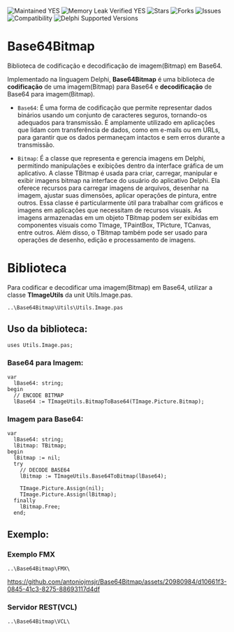 ![Maintained YES](https://img.shields.io/badge/Maintained%3F-yes-green.svg?style=flat-square&color=important)
![Memory Leak Verified YES](https://img.shields.io/badge/Memory%20Leak%20Verified%3F-yes-green.svg?style=flat-square&color=important)
![Stars](https://img.shields.io/github/stars/antoniojmsjr/Base64Bitmap.svg?style=flat-square)
![Forks](https://img.shields.io/github/forks/antoniojmsjr/Base64Bitmap.svg?style=flat-square)
![Issues](https://img.shields.io/github/issues/antoniojmsjr/Base64Bitmap.svg?style=flat-square&color=blue)</br>
![Compatibility](https://img.shields.io/badge/Compatibility-VCL,%20Firemonkey,%20DataSnap,%20Horse,%20RDW,%20RADServer-3db36a?style=flat-square)
![Delphi Supported Versions](https://img.shields.io/badge/Delphi%20Supported%20Versions-XE7%20and%20above-3db36a?style=flat-square)

# Base64Bitmap

Biblioteca de codificação e decodificação de imagem(Bitmap) em Base64.

Implementado na linguagem Delphi, **Base64Bitmap** é uma biblioteca de **codificação** de uma imagem(Bitmap) para Base64 e **decodificação** de Base64 para imagem(Bitmap).

* `Base64`: É uma forma de codificação que permite representar dados binários usando um conjunto de caracteres seguros, tornando-os adequados para transmissão. É amplamente utilizado em aplicações que lidam com transferência de dados, como em e-mails ou em URLs, para garantir que os dados permaneçam intactos e sem erros durante a transmissão.

* `Bitmap`: É a classe que representa e gerencia imagens em Delphi, permitindo manipulações e exibições dentro da interface gráfica de um aplicativo.
A classe TBitmap é usada para criar, carregar, manipular e exibir imagens bitmap na interface do usuário do aplicativo Delphi. Ela oferece recursos para carregar imagens de arquivos, desenhar na imagem, ajustar suas dimensões, aplicar operações de pintura, entre outros. Essa classe é particularmente útil para trabalhar com gráficos e imagens em aplicações que necessitam de recursos visuais.
As imagens armazenadas em um objeto TBitmap podem ser exibidas em componentes visuais como TImage, TPaintBox, TPicture, TCanvas, entre outros. Além disso, o TBitmap também pode ser usado para operações de desenho, edição e processamento de imagens.

# Biblioteca

Para codificar e decodificar uma imagem(Bitmap) em Base64, utilizar a classe **TImageUtils** da unit Utils.Image.pas.
```
..\Base64Bitmap\Utils\Utils.Image.pas
```

## Uso da biblioteca:

```delphi
uses Utils.Image.pas;
```
### Base64 para Imagem:

```delphi
var
  lBase64: string;
begin
  // ENCODE BITMAP
  lBase64 := TImageUtils.BitmapToBase64(TImage.Picture.Bitmap);
```

### Imagem para Base64:

```delphi
var
  lBase64: string;
  lBitmap: TBitmap;
begin
  lBitmap := nil;
  try
    // DECODE BASE64
    lBitmap := TImageUtils.Base64ToBitmap(lBase64);

    TImage.Picture.Assign(nil);
    TImage.Picture.Assign(lBitmap);
  finally
    lBitmap.Free;
  end;
```

## Exemplo:

### Exemplo FMX
```
..\Base64Bitmap\FMX\
```

https://github.com/antoniojmsjr/Base64Bitmap/assets/20980984/d10661f3-0845-41c3-8275-88693117d4df


### Servidor REST(VCL)
```
..\Base64Bitmap\VCL\
```
